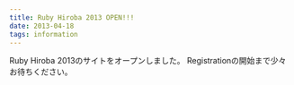 ```yaml
---
title: Ruby Hiroba 2013 OPEN!!!
date: 2013-04-18
tags: information
---
```


Ruby Hiroba 2013のサイトをオープンしました。
Registrationの開始まで少々お待ちください。
